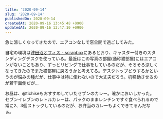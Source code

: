 ```yaml
---
title: '2020-09-14'
slug: '2020-09-14'
publishedOn: 2020-09-14
createdAt: 2020-09-16 13:45:48 +0900
updatedAt: 2020-09-16 13:47:10 +0900
---
```

急に涼しくなってきたので、エアコンなしで窓全開で過ごしてみた。

自宅の環境は[津田沼オフィス - scrapbox](https://scrapbox.io/kenchan/%E6%B4%A5%E7%94%B0%E6%B2%BC%E3%82%AA%E3%83%95%E3%82%A3%E3%82%B9)にあるとおり、キャスター付きのスタンディングデスクを使っている。最近はこの写真の部屋(通称猫部屋)にはエアコンがないこともあり、ずっとリビングで仕事をしているのだが、そろそろ涼しくなってきたのでまた猫部屋に戻ろうかと考えてる。デスクトップどうするかというのが悩みの種だが、仕事中は特に使わないので大丈夫だろう。机移動させるのが若干面倒だが…

お昼は、@tichiseもおすすめしていたセブンのカレー。確かにおいしかった。セブンイレブンのレトルカレーは、パックのままレンチンですぐ食べられるので常に2、3個ストックしているのだが、お弁当のカレーもよくできてるんだなぁ。
